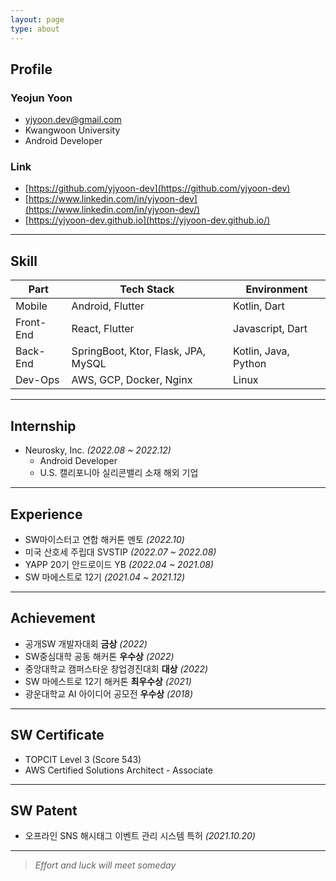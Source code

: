 ```yaml
---
layout: page
type: about
---
```


## Profile

### Yeojun Yoon
- yjyoon.dev@gmail.com
- Kwangwoon University
- Android Developer

### Link
- [https://github.com/yjyoon-dev](https://github.com/yjyoon-dev)
- [https://www.linkedin.com/in/yjyoon-dev](https://www.linkedin.com/in/yjyoon-dev/)
- [https://yjyoon-dev.github.io](https://yjyoon-dev.github.io/)

---

## Skill

Part | Tech Stack | Environment
---|---|---
Mobile | Android, Flutter | Kotlin, Dart
Front-End | React, Flutter | Javascript, Dart
Back-End | SpringBoot, Ktor, Flask, JPA, MySQL | Kotlin, Java, Python
Dev-Ops | AWS, GCP, Docker, Nginx | Linux

---

## Internship

- Neurosky, Inc. *(2022.08 ~ 2022.12)*
  - Android Developer
  - U.S. 캘리포니아 실리콘밸리 소재 해외 기업
  
---

## Experience

- SW마이스터고 연합 해커톤 멘토 *(2022.10)*
- 미국 산호세 주립대 SVSTIP *(2022.07 ~ 2022.08)*
- YAPP 20기 안드로이드 YB *(2022.04 ~ 2021.08)*
- SW 마에스트로 12기 *(2021.04 ~ 2021.12)*
  
---

## Achievement

- 공개SW 개발자대회 **금상** *(2022)*
- SW중심대학 공동 해커톤 **우수상** *(2022)*
- 중앙대학교 캠퍼스타운 창업경진대회 **대상** *(2022)*
- SW 마에스트로 12기 해커톤 **최우수상** *(2021)*
- 광운대학교 AI 아이디어 공모전 **우수상** *(2018)*

---

## SW Certificate

- TOPCIT Level 3 (Score 543)
- AWS Certified Solutions Architect - Associate

---

## SW Patent

- 오프라인 SNS 해시태그 이벤트 관리 시스템 특허 *(2021.10.20)*

---

> *Effort and luck will meet someday*